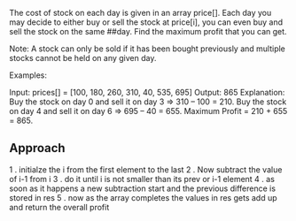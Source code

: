 The cost of stock on each day is given in an array price[]. Each day you may decide to either buy or sell the stock at price[i], you can even buy and sell the stock on the same ##day. Find the maximum profit that you can get.

Note: A stock can only be sold if it has been bought previously and multiple stocks cannot be held on any given day.

Examples:

Input: prices[] = [100, 180, 260, 310, 40, 535, 695]
Output: 865
Explanation: Buy the stock on day 0 and sell it on day 3 => 310 – 100 = 210. Buy the stock on day 4 and sell it on day 6 => 695 – 40 = 655. Maximum Profit = 210 + 655 = 865.


## Approach

1 . initialze the i from the first element to the last 
2 . Now subtract the value of i-1 from i 
3 . do it until i is not smaller than its prev or i-1 element 
4 . as soon as it happens a new subtraction start and the previous difference is stored in res
5 . now as the array completes the values in res gets add up and return the overall profit




